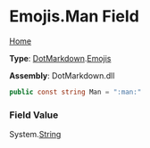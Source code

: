 # Emojis\.Man Field

[Home](../../../README.md)

**Type**: [DotMarkdown](../../README.md)\.[Emojis](../README.md)

**Assembly**: DotMarkdown\.dll

```csharp
public const string Man = ":man:"
```

### Field Value

System\.[String](https://docs.microsoft.com/en-us/dotnet/api/system.string)